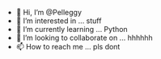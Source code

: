 - 👋 Hi, I’m @Pelleggy
- 👀 I’m interested in ... stuff
- 🌱 I’m currently learning ... Python
- 💞️ I’m looking to collaborate on ... hhhhhh
- 📫 How to reach me ... pls dont

<!---
Pelleggy/Pelleggy is a ✨ special ✨ repository because its `README.md` (this file) appears on your GitHub profile.
You can click the Preview link to take a look at your changes.
--->
